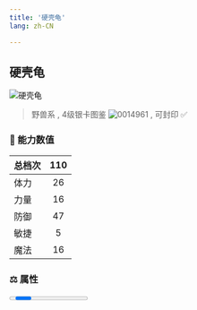 ```yaml
---
title: '硬壳龟'
lang: zh-CN

---
```



## 硬壳龟

![硬壳龟](https://user-images.githubusercontent.com/78347270/115937693-6edd8c80-a4d3-11eb-8e61-2708160c700d.gif) 

> 野兽系 , 4级银卡图鉴 ![0014961](https://user-images.githubusercontent.com/78347270/115963858-4e0d4980-a55c-11eb-87f1-acea62ff25da.gif) , 可封印 ✅ 


### 💪 能力数值

| 总档次       | 110            |
| :----------- |:-------------:|
| 体力      | 26   <Stars :number="2.5" />  |
| 力量      | 16   <Stars :number="1.5" />  |
| 防御      | 47  <Stars :number="4.5" />  | 
| 敏捷      | 5  <Stars :number="0.5" />  | 
| 魔法      | 16  <Stars :number="1.5" />   | 


### ⚖️ 属性

<Progress earth :number="0" />

<Progress water :number="0" />

<Progress fire :number="5" />

<Progress wind :number="5" />

### ✨ 技能栏 <Strong>8个</Strong>

- 攻击
- 防御

### 👶 1级出现点

- 无



